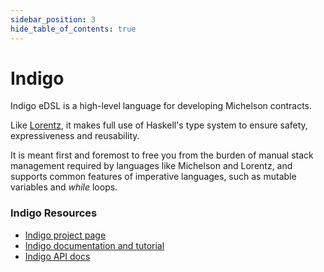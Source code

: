 ```yaml
---
sidebar_position: 3
hide_table_of_contents: true
---
```


# Indigo

Indigo eDSL is a high-level language for developing Michelson contracts.

Like [Lorentz](/learn/smartcontracts/morley-framework/lorentz), it makes full use of Haskell's type system to ensure safety, expressiveness and reusability.

It is meant first and foremost to free you from the burden of manual stack management required by languages like Michelson and Lorentz, and supports common features of imperative languages, such as mutable variables and _while_ loops.

### Indigo Resources

* [Indigo project page](https://gitlab.com/morley-framework/indigo)
* [Indigo documentation and tutorial](https://indigo-lang.gitlab.io/)
* [Indigo API docs](https://hackage.haskell.org/package/indigo)

